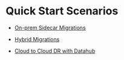 # Quick Start Scenarios

- [On-prem Sidecar Migrations](hms-mirror-legacy-to-non-legacy.md)

- [Hybrid Migrations](hms-mirror-Hybrid-Data-LakeHouse.md)

- [Cloud to Cloud DR with Datahub](cloud_to_cloud_dr.md)
